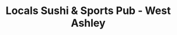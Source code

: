 ---
layout: place
title: "Locals Sushi & Sports Pub - West Ashley"
permalink: /south-carolina/charleston/locals-sushi-sports-pub-west-ashley.html
stateAbbr: SC
stateName: South Carolina
cityName: Charleston
seo:
  name: "Locals Sushi & Sports Pub - West Ashley"
  type: Restaurant
  links: http://www.localssushi.com/
description: "Looking for sushi in Charleston, South Carolina? Check out Locals Sushi & Sports Pub - West Ashley for a delightful Japanese dining experience. Enjoy a varie..."
place_id: ChIJ6R2WXq97_ogRzqxo5MBMfEQ
photos:
  - name: >-
      places/ChIJ6R2WXq97_ogRzqxo5MBMfEQ/photos/AeeoHcIdnIlrOj0QPTadOsFItgy2k0hcmqB0NnbfY1c8fkBtRdDypfQ3CH1XWdn8q_so_U0tX1Z8UxYvFknxMPjdOXkivBbGta3mWv5Rz86D6cwCJdsczSKlbnuYaHBH6oBZi1G_wJlZGS63N51DOc5lMhFFlKsH4McfGDV1RK1GoxDQv5WQ7PhXDUQAH97FHxYzqwiYh794IBravc2QKXjAV9KolyOy_E0lxNPtLWT8v_gwjef4YzHoqZFR9r5UPJJE-1e9Fsr5hit4YHVG2Fr930Bgu3WhxlpoRopYKr9zg8Lwkja1q59nRaPtI9zytteBLFbcWWsfQcCFmvlUrGaWqY2wXqbilcrBHqkRsvrpN_8935jki75lB8F78MRKv3v8Xn-G7bAIV28JNhY6P2RsNPjC3udPs3MSJgUDEpxrcLF2cs4
    widthPx: 2000
    heightPx: 1333
    authorAttributions:
      - displayName: Virtual Realty
        uri: https://maps.google.com/maps/contrib/112722490880280490705
        photoUri: >-
          https://lh3.googleusercontent.com/a-/ALV-UjW3tJ6mJDGZ1lUVpbGpZ6-ipqStr1y8jQIsMXPK3iy74RjVxsw=s100-p-k-no-mo
    flagContentUri: >-
      https://www.google.com/local/imagery/report/?cb_client=maps_api_places.places_api&image_key=!1e10!2sCIHM0ogKEICAgIC0gbva_gE&hl=en-US
    googleMapsUri: >-
      https://www.google.com/maps/place//data=!3m4!1e2!3m2!1sCIHM0ogKEICAgIC0gbva_gE!2e10!4m2!3m1!1s0x88fe7baf5e961de9:0x447c4cc0e468acce
  - name: >-
      places/ChIJ6R2WXq97_ogRzqxo5MBMfEQ/photos/AeeoHcISXYC-UP9s8IqusrVO8DJ2ZqGh3xDqm41IwItMCXao_G6pSBZF-TxtYK8kCYIAlDZ9e-sH5_QXadVwvb2LTChPUu2GvqGrFfCuwj3y99xP1mTHAgS6ZnyQp5zmGHjgt3GK5NO4LkJEgLOnCuYZtoQLq7RNrGukloDozvtqGMphFc8XToSXuNFwiiqNfU3_CBeWuHhNdkrrWdE-quE_P1D7pD3SrH20hmqKdWsgJH0G2esCFhxRSDx703IurIltDOvozgX47hnvleR7gGXQWhtC9jEVY2V6g8TnYS9cdvPHhA
    widthPx: 828
    heightPx: 465
    authorAttributions:
      - displayName: Locals Sushi & Sports Pub - West Ashley
        uri: https://maps.google.com/maps/contrib/113407213544690226437
        photoUri: >-
          https://lh3.googleusercontent.com/a-/ALV-UjUOLRi2UFMu7SXm_NtstiCy2e3dk9PSw4amtZRLsDMwa5jLeZ-P=s100-p-k-no-mo
    flagContentUri: >-
      https://www.google.com/local/imagery/report/?cb_client=maps_api_places.places_api&image_key=!1e10!2sAF1QipNkHInSQN1DhjWgf30pwdvZgc9VxkmgPmdUVdeL&hl=en-US
    googleMapsUri: >-
      https://www.google.com/maps/place//data=!3m4!1e2!3m2!1sAF1QipNkHInSQN1DhjWgf30pwdvZgc9VxkmgPmdUVdeL!2e10!4m2!3m1!1s0x88fe7baf5e961de9:0x447c4cc0e468acce
  - name: >-
      places/ChIJ6R2WXq97_ogRzqxo5MBMfEQ/photos/AeeoHcJGTf3tetlVYMbeSjPc1O4cMPLcFQAOiz7r-Jbpz_k0Ntrc1rEn6cin1Sh1bMTemuA_ueDCI3Q0Yflkx4D8IqwF5I3wpkowfUbnWzwnPVLqZOkMoXXN2-3-6OJhgD7KV2vCoRnlygB6jxIucF4hf7f38U3Is448ggP76R2VrQ0FMey6W_l-O91_sfpKZnHqAiu2amGrkjL3R9Ih-Y1g3CKNiwm6vZ6HlKXcvpSk2LZ9-jBX6Mdh0iimf1e1t0S_raW7tuSdWU99zZcTnLqTQAW9GqioJgplAZxnyx1mvNd_pBW9Uu5K0LDEndqvY8ZTkioPAUtHgBbdc6q3Q2vgAxmhBKwMpr4CFdA4dRiSZ4fqSJH1GaLCNHHFAwJmw3dYsep7STpUgN8rjZsuziAChKi_bWEwEZ9W5d-P9jY4nKEuBw
    widthPx: 3024
    heightPx: 3024
    authorAttributions:
      - displayName: Kevin McFarland
        uri: https://maps.google.com/maps/contrib/100856266689834278805
        photoUri: >-
          https://lh3.googleusercontent.com/a-/ALV-UjUiUlaBT3czfkaj9WAmaXRm0OOIxnlF9kqqZmNs55O84nieJ8oQ=s100-p-k-no-mo
    flagContentUri: >-
      https://www.google.com/local/imagery/report/?cb_client=maps_api_places.places_api&image_key=!1e10!2sCIHM0ogKEICAgICHtPPdfg&hl=en-US
    googleMapsUri: >-
      https://www.google.com/maps/place//data=!3m4!1e2!3m2!1sCIHM0ogKEICAgICHtPPdfg!2e10!4m2!3m1!1s0x88fe7baf5e961de9:0x447c4cc0e468acce
  - name: >-
      places/ChIJ6R2WXq97_ogRzqxo5MBMfEQ/photos/AeeoHcIgLWJLtnUss8tgTcHDESLL-VONVY4rR67QiRcxSvscMtw_hmk7TCtjs9boG79TNj4booupkeyhwpBK1U2hpXAUZkt34ppqXv98uOgNT9xA3YfjVQZF5NMc5zUYhyrEH5laiur6c1nfyMHTEb9P6Q6lmteTnxtQbz_rwnvGpEYtPQ3Vmzab50D1Qm0LSgBw197WskVA7gXNlmHkiKqOA0ak_2hYB8g8uNXWxpKOGMTiVDdQ8jcTSCgIdh3earRGIn1d6hwGx06h4JfB8vix2aIfN4-FYi50W5WhduvDFyY11Q
    widthPx: 512
    heightPx: 341
    authorAttributions:
      - displayName: Locals Sushi & Sports Pub - West Ashley
        uri: https://maps.google.com/maps/contrib/113407213544690226437
        photoUri: >-
          https://lh3.googleusercontent.com/a-/ALV-UjUOLRi2UFMu7SXm_NtstiCy2e3dk9PSw4amtZRLsDMwa5jLeZ-P=s100-p-k-no-mo
    flagContentUri: >-
      https://www.google.com/local/imagery/report/?cb_client=maps_api_places.places_api&image_key=!1e10!2sAF1QipOIM1U-Hr9n-V75nY3HhfAuTniUvJB8zwIXmQYF&hl=en-US
    googleMapsUri: >-
      https://www.google.com/maps/place//data=!3m4!1e2!3m2!1sAF1QipOIM1U-Hr9n-V75nY3HhfAuTniUvJB8zwIXmQYF!2e10!4m2!3m1!1s0x88fe7baf5e961de9:0x447c4cc0e468acce
  - name: >-
      places/ChIJ6R2WXq97_ogRzqxo5MBMfEQ/photos/AeeoHcIxk_M1HvRASGlkeuVsbj6b5s8YIOXTvYRlYE8nLOprlbJNYrdigNg4jdxLmSEUTcrI_QSIRLf1UhaSjkHa6xjmUVCNFT7YqJbHYX8DPGp1-LM5xj8TJiLCHhlhWUyAPHEZMkhT_oYV2MvAvFGqYkQNe6fbmRwRg00SLksBPpWPJaaMsD7QANhEf8RP4MKi-3KO7Ff9tfP-ECD1PwcTOLBZUEOE8ytvu8i7FFB2Aro59N-f_bB1-kpDTta68ThPAL8g2a-Nn41cFGtVJNV-AOTfPydvaA79ekJiyLSi-25R2A
    widthPx: 348
    heightPx: 512
    authorAttributions:
      - displayName: Locals Sushi & Sports Pub - West Ashley
        uri: https://maps.google.com/maps/contrib/113407213544690226437
        photoUri: >-
          https://lh3.googleusercontent.com/a-/ALV-UjUOLRi2UFMu7SXm_NtstiCy2e3dk9PSw4amtZRLsDMwa5jLeZ-P=s100-p-k-no-mo
    flagContentUri: >-
      https://www.google.com/local/imagery/report/?cb_client=maps_api_places.places_api&image_key=!1e10!2sAF1QipPE-gHl2P_PG90PiCdaayw-4z24eX1JvHJKxMAK&hl=en-US
    googleMapsUri: >-
      https://www.google.com/maps/place//data=!3m4!1e2!3m2!1sAF1QipPE-gHl2P_PG90PiCdaayw-4z24eX1JvHJKxMAK!2e10!4m2!3m1!1s0x88fe7baf5e961de9:0x447c4cc0e468acce
  - name: >-
      places/ChIJ6R2WXq97_ogRzqxo5MBMfEQ/photos/AeeoHcI1j_CwKFi2CqdyxRxMb-ru6clKp765YKwOxnKWoD6GqalLvxRSunlEjj2oTSlGdxNdKpBu9DgkZoMrWQrpuFLo9vCnNBtb0XiY9guRQWUj2XQNSlyA2BZK_xeQ5ybMrwDkJUffDqSZ7g4XFKWXiTAtutOUMZDzWn0obl7Ex3_5BDFLdWVe0v8vZAy6pRWk7S3dS2QxbpWIxvBIvw_cbUOgXUWfNxaOLOfpCc0V7zBlX82G-gcCtkZRZt-Mm3abLF1JartV0j6tB3H2v2bZY669-iGq3GWmjuLXjoLx63G_fQ
    widthPx: 384
    heightPx: 512
    authorAttributions:
      - displayName: Locals Sushi & Sports Pub - West Ashley
        uri: https://maps.google.com/maps/contrib/113407213544690226437
        photoUri: >-
          https://lh3.googleusercontent.com/a-/ALV-UjUOLRi2UFMu7SXm_NtstiCy2e3dk9PSw4amtZRLsDMwa5jLeZ-P=s100-p-k-no-mo
    flagContentUri: >-
      https://www.google.com/local/imagery/report/?cb_client=maps_api_places.places_api&image_key=!1e10!2sAF1QipPCNicnVvyEEEvt6I3wZ6Wd3e0KZm_IBNkLR2Wu&hl=en-US
    googleMapsUri: >-
      https://www.google.com/maps/place//data=!3m4!1e2!3m2!1sAF1QipPCNicnVvyEEEvt6I3wZ6Wd3e0KZm_IBNkLR2Wu!2e10!4m2!3m1!1s0x88fe7baf5e961de9:0x447c4cc0e468acce
  - name: >-
      places/ChIJ6R2WXq97_ogRzqxo5MBMfEQ/photos/AeeoHcL0JQZNxhbktqaSGCUpo8rfVg2IQ_3DFsie7-bvMfkpI6_qUtSNSuqzUwP5W822hfGQBUQG87R0vAihOxON2gP_r4_XP-e0GJNgAwqgtGPFHoavvQg1iYQL142-qKGk421ZK953Wj1OrM9Q4FxtQr-iEb7tEZjlO7-yLK8wg4seNdPx0K_B1MrKUUyhUrtOzobeig7UTceYYc2qi5CvGxmp754EMLWQFChAzULjUPL8lVfvzokE4x_reg5Zb2SMMxLHw_fw69YBugM_F319_PfWfwCZjswiBYrtdtNdhtr7wg
    widthPx: 512
    heightPx: 341
    authorAttributions:
      - displayName: Locals Sushi & Sports Pub - West Ashley
        uri: https://maps.google.com/maps/contrib/113407213544690226437
        photoUri: >-
          https://lh3.googleusercontent.com/a-/ALV-UjUOLRi2UFMu7SXm_NtstiCy2e3dk9PSw4amtZRLsDMwa5jLeZ-P=s100-p-k-no-mo
    flagContentUri: >-
      https://www.google.com/local/imagery/report/?cb_client=maps_api_places.places_api&image_key=!1e10!2sAF1QipNzMTN5v2DniQ0-GAWyD18PbTwwcirJnTuViQNj&hl=en-US
    googleMapsUri: >-
      https://www.google.com/maps/place//data=!3m4!1e2!3m2!1sAF1QipNzMTN5v2DniQ0-GAWyD18PbTwwcirJnTuViQNj!2e10!4m2!3m1!1s0x88fe7baf5e961de9:0x447c4cc0e468acce
  - name: >-
      places/ChIJ6R2WXq97_ogRzqxo5MBMfEQ/photos/AeeoHcI7SVNZxb6Gp3V95CM3QseANHRLBccF0ptBpW2kiwYVQTqwQBj-mmLrERuy2RmGzthN157OIoBakHMFv06VrKq6zabzGTt9M4keN0YikCT1NGtPLX-OX5FOWZAdhEmgB5HINfgqLKtHz5QX5GYw8FT1RiXPvMxhN6WOkQgRvdUh9y1StK4bbiTVyAaY_T6IkP2tpy0L4daxaTLGv34ryolAhtgPZVtIT9qMegAR1T0P_A2mJczCEirwMyj32xU5tZG8JAFtPbyEOXkcHaJO3zLG7VbNl-tso5w9otLwZIByfwQczABlgLst5XYeQTvBjqcLL6n7hDioh2Pmns5sV0KPLk-0fW3bm_tmWExIg409ixEigPyU2QNHpRIeZSWasCrhlIixYzQd2Ipipx5NhQaHXSrS76lnJOivZak-Qaw85A
    widthPx: 4800
    heightPx: 3599
    authorAttributions:
      - displayName: The 2 C's
        uri: https://maps.google.com/maps/contrib/111005520012833171034
        photoUri: >-
          https://lh3.googleusercontent.com/a-/ALV-UjWjaIF_9JvVB1DBOTjBUPMVwhCeSy9JiDUQNce7fxx3BGIQhDtLzQ=s100-p-k-no-mo
    flagContentUri: >-
      https://www.google.com/local/imagery/report/?cb_client=maps_api_places.places_api&image_key=!1e10!2sCIHM0ogKEICAgICGj7OoOQ&hl=en-US
    googleMapsUri: >-
      https://www.google.com/maps/place//data=!3m4!1e2!3m2!1sCIHM0ogKEICAgICGj7OoOQ!2e10!4m2!3m1!1s0x88fe7baf5e961de9:0x447c4cc0e468acce
  - name: >-
      places/ChIJ6R2WXq97_ogRzqxo5MBMfEQ/photos/AeeoHcKRqyjHH8k2qIX_ji87P8XcfuzK__x2XxtAEfbw7ZHZRXwsD5P7lEiv1MA1yKsfA5NmyZJdRS44L6lxCmjUX98vE4EQYvBfiqcyY9b__dy1YBlDMfxuPf88_srLjHfiW1mCr4_emFHF0LfjneaLfA-59xzcTljanZpO8ZRBHFS_eKlZEalh5msNGSAlmU8-PXyY4BTKxIFciEMcjVl512fv0cq626cT4wvE_Bn8CVIFEkhL2TUzo2jIgdJiSOFLmkxKM1OzKaFhuF8N3ribxu202fveKfwK-QTrE8uHFWwWqyOVUdB7dORTfItl4RuaMSM6WIQV_mdoYNnLyD0H0HMS0ofb9m9KFwVmidLsxqn_nPcnypAANX4SOtc3GfaWG-0g9CO0pG9wAytMFl8D4Pg2gpretPd6rEcsaKFG4gqeEg
    widthPx: 3024
    heightPx: 4032
    authorAttributions:
      - displayName: Julie Jones
        uri: https://maps.google.com/maps/contrib/110660670474821291265
        photoUri: >-
          https://lh3.googleusercontent.com/a-/ALV-UjWXgHAkJsRnWoLRzxmu8v4J1JPxvSKtEW1qxlgoD0CELFOYnc0X=s100-p-k-no-mo
    flagContentUri: >-
      https://www.google.com/local/imagery/report/?cb_client=maps_api_places.places_api&image_key=!1e10!2sCIHM0ogKEICAgICxsqfSPA&hl=en-US
    googleMapsUri: >-
      https://www.google.com/maps/place//data=!3m4!1e2!3m2!1sCIHM0ogKEICAgICxsqfSPA!2e10!4m2!3m1!1s0x88fe7baf5e961de9:0x447c4cc0e468acce
  - name: >-
      places/ChIJ6R2WXq97_ogRzqxo5MBMfEQ/photos/AeeoHcKQv8-Mcga3-DfLLganwuR2evvWw2aylLNQu9FOUelP5sCjCrmyiz8l7NG6Fu42fPx0jRtNCo5oxettn5mydPHO39dlgtga_u7FIgmUsoG9Qb549OLGiBdDFI0ofZlmsxdI9IHfdEsTqHfV5rGiAqpyp4QwHyzGs5haZvNmxuQWXscGpqYjOkUTZZ8FDCLcoqtsA1j_zrhDXtCGWwP-pMY6nihAQe-C2jCrcmedMgsuOMs8GDA1OiPa7DftqR2lo3vHyT7y7_5RUFweHubg78Tslr4X93s1xHfOEl3fWGuG53ITvJ744vUWa2OXk0BJi8faTowkBVHCExOo4alHvFwkQuO2N4mwKVjz8odMgcoHlNt0KEqlKqxtfp3HRpFCtO9UZ-Rh6BXgFgebC660n5SssUerN5MNAFd2-ZAN-WSWNw
    widthPx: 3024
    heightPx: 4032
    authorAttributions:
      - displayName: Robert Moore
        uri: https://maps.google.com/maps/contrib/102803122776252012279
        photoUri: >-
          https://lh3.googleusercontent.com/a-/ALV-UjV89VmNbQQI-kQNS00mzye7wGqLKh7b9qbmQkotxZGsmUdY-FG98A=s100-p-k-no-mo
    flagContentUri: >-
      https://www.google.com/local/imagery/report/?cb_client=maps_api_places.places_api&image_key=!1e10!2sCIHM0ogKEICAgIDKhOKuKg&hl=en-US
    googleMapsUri: >-
      https://www.google.com/maps/place//data=!3m4!1e2!3m2!1sCIHM0ogKEICAgIDKhOKuKg!2e10!4m2!3m1!1s0x88fe7baf5e961de9:0x447c4cc0e468acce
address: 1680 Old Towne Rd, Charleston, SC 29407, USA
street: 1680 Old Towne Rd
city: Charleston
state: SC
zip: '29407'
country: USA
neighborhood: West Ashley
latitude: '32.816703'
longitude: '-79.992720'
accessibility_options:
  wheelchairAccessibleParking: true
  wheelchairAccessibleEntrance: true
  wheelchairAccessibleRestroom: true
  wheelchairAccessibleSeating: true
business_status: OPERATIONAL
name: Locals Sushi & Sports Pub - West Ashley
google_maps_links:
  directionsUri: >-
    https://www.google.com/maps/dir//''/data=!4m7!4m6!1m1!4e2!1m2!1m1!1s0x88fe7baf5e961de9:0x447c4cc0e468acce!3e0
  placeUri: https://maps.google.com/?cid=4934903683040718030
  writeAReviewUri: >-
    https://www.google.com/maps/place//data=!4m3!3m2!1s0x88fe7baf5e961de9:0x447c4cc0e468acce!12e1
  reviewsUri: >-
    https://www.google.com/maps/place//data=!4m4!3m3!1s0x88fe7baf5e961de9:0x447c4cc0e468acce!9m1!1b1
  photosUri: >-
    https://www.google.com/maps/place//data=!4m3!3m2!1s0x88fe7baf5e961de9:0x447c4cc0e468acce!10e5
primary_type: Sushi Restaurant
opening_hours:
  regular: null
  current: null
secondary_opening_hours:
  regular:
    weekdayDescriptions: null
    type: null
  current:
    weekdayDescriptions: null
    type: null
phone: (843) 763-3908
price_level: PRICE_LEVEL_MODERATE
price_range: $10 &ndash; $20
rating: '4.4'
rating_count: 853
website: http://www.localssushi.com/
reviews: null
parking_options: null
payment_options: null
allow_dogs: null
curbside_pickup: null
delivery: null
dine_in: null
good_for_children: null
good_for_groups: null
good_for_sports: null
live_music: null
menu_for_children: null
outdoor_seating: null
reservable: null
restroom: null
serves_beer: null
serves_breakfast: null
serves_brunch: null
serves_cocktails: null
serves_coffee: null
serves_dinner: null
serves_dessert: null
serves_lunch: null
serves_vegetarian_food: null
serves_wine: null
takeout: null
summary: null

---